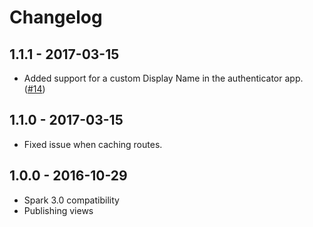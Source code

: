 # Changelog

## 1.1.1 - 2017-03-15

- Added support for a custom Display Name in the authenticator app. ([#14](https://github.com/cretueusebiu/laravel-spark-google2fa/pull/14))

## 1.1.0 - 2017-03-15

- Fixed issue when caching routes.

## 1.0.0 - 2016-10-29

- Spark 3.0 compatibility
- Publishing views
